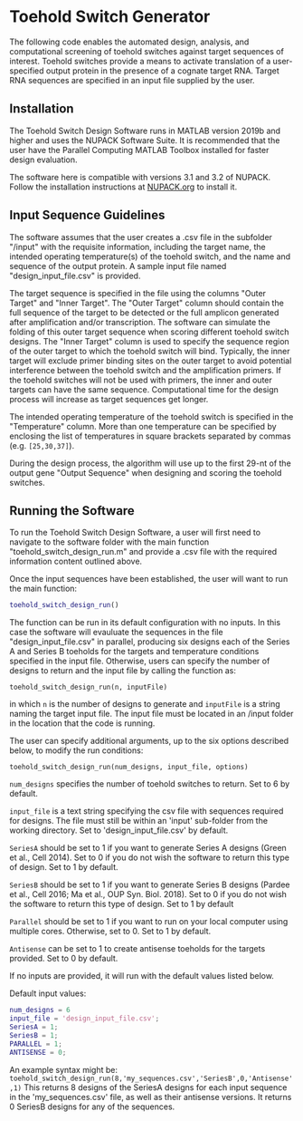 # Toehold Switch Generator

The following code enables the automated design, analysis, and computational screening of toehold switches against target sequences of interest. Toehold switches provide a means to activate translation of a user-specified output protein in the presence of a cognate target RNA. Target RNA sequences are specified in an input file supplied by the user.

## Installation

The Toehold Switch Design Software runs in MATLAB version 2019b and higher and uses the NUPACK Software Suite. It is recommended that the user have the Parallel Computing MATLAB Toolbox installed for faster design evaluation.

The software here is compatible with versions 3.1 and 3.2 of NUPACK. Follow the installation instructions at [NUPACK.org](http://www.nupack.org/) to install it. 


## Input Sequence Guidelines

The software assumes that the user creates a .csv file in the subfolder "/input" with the requisite information, including the target name, the intended operating temperature(s) of the toehold switch, and the name and sequence of the output protein. A sample input file named "design_input_file.csv" is provided.

The target sequence is specified in the file using the columns "Outer Target" and "Inner Target". The "Outer Target" column should contain the full sequence of the target to be detected or the full amplicon generated after amplification and/or transcription. The software can simulate the folding of this outer target sequence when scoring different toehold switch designs. The "Inner Target" column is used to specify the sequence region of the outer target to which the toehold switch will bind. Typically, the inner target will exclude primer binding sites on the outer target to avoid potential interference between the toehold switch and the amplification primers. If the toehold switches will not be used with primers, the inner and outer targets can have the same sequence. Computational time for the design process will increase as target sequences get longer.

The intended operating temperature of the toehold switch is specified in the "Temperature" column. More than one temperature can be specified by enclosing the list of temperatures in square brackets separated by commas (e.g. `[25,30,37]`).

During the design process, the algorithm will use up to the first 29-nt of the output gene "Output Sequence" when designing and scoring the toehold switches.

## Running the Software

To run the Toehold Switch Design Software, a user will first need to navigate to the software folder with the main function "toehold_switch_design_run.m" and provide a .csv file with the required information content outlined above. 

Once the input sequences have been established, the user will want to run the main function:

```matlab
toehold_switch_design_run()

```
The function can be run in its default configuration with no inputs. In this case the software will evauluate the sequences in the file "design_input_file.csv" in parallel, producing six designs each of the Series A and Series B toeholds for the targets and temperature conditions specified in the input file. Otherwise, users can specify the number of designs to return and the input file by calling the function as:

```
toehold_switch_design_run(n, inputFile)
```
in which `n` is the number of designs to generate and `inputFile` is a string naming the target input file. The input file must be located in an /input folder in the location that the code is running.

The user can specify additional arguments, up to the six options described below, to modify the run conditions:
```
toehold_switch_design_run(num_designs, input_file, options)
```
```num_designs``` specifies the number of toehold switches to return. Set to 6 by default. 

`input_file` is a text string specifying the csv file with sequences required for designs. The file must still be within an 'input' sub-folder from the working directory. Set to 'design_input_file.csv' by default.

`SeriesA` should be set to 1 if you want to generate Series A designs (Green et al., Cell 2014). Set to 0 if you do not wish the software to return this type of design. Set to 1 by default.

`SeriesB` should be set to 1 if you want to generate Series B designs (Pardee et al., Cell 2016; Ma et al., OUP Syn. Biol. 2018). Set to 0 if you do not wish the software to return this type of design. Set to 1 by default

`Parallel` should be set to 1 if you want to run on your local computer using multiple cores. Otherwise, set to 0. Set to 1 by default.

`Antisense` can be set to 1 to create antisense toeholds for the targets provided. Set to 0 by default. 
 
If no inputs are provided, it will run with the default values 
listed below. 
 
Default input values:
```matlab
num_designs = 6
input_file = 'design_input_file.csv';
SeriesA = 1; 
SeriesB = 1; 
PARALLEL = 1; 
ANTISENSE = 0;
```
An example syntax might be:
`toehold_switch_design_run(8,'my_sequences.csv','SeriesB',0,'Antisense',1)`
This returns 8 designs of the SeriesA designs for each input sequence in the 'my_sequences.csv' file, as well as their antisense versions. It returns 0 SeriesB designs for any of the sequences.
